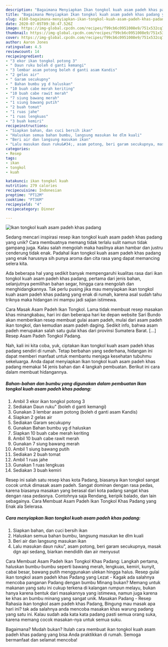 ```yaml
---
description: "Bagaimana Menyiapkan Ikan tongkol kuah asam padeh khas padang yang Lezat"
title: "Bagaimana Menyiapkan Ikan tongkol kuah asam padeh khas padang yang Lezat"
slug: 4160-bagaimana-menyiapkan-ikan-tongkol-kuah-asam-padeh-khas-padang-yang-lezat
date: 2020-07-05T09:38:47.526Z
image: https://img-global.cpcdn.com/recipes/f99cb6c0951008e9/751x532cq70/ikan-tongkol-kuah-asam-padeh-khas-padang-foto-resep-utama.jpg
thumbnail: https://img-global.cpcdn.com/recipes/f99cb6c0951008e9/751x532cq70/ikan-tongkol-kuah-asam-padeh-khas-padang-foto-resep-utama.jpg
cover: https://img-global.cpcdn.com/recipes/f99cb6c0951008e9/751x532cq70/ikan-tongkol-kuah-asam-padeh-khas-padang-foto-resep-utama.jpg
author: Aaron Jones
ratingvalue: 4.5
reviewcount: 14
recipeingredient:
- "3 ekor ikan tongkol potong 3"
- " Daun ruku boleh d ganti kemangi"
- "3 lembar asam potong boleh d ganti asam Kandis"
- "2 gelas air"
- " Garam secukupny"
- " Bahan bumbu yg d haluskan"
- "10 buah cabe merah keriting"
- "10 buah cabe rawit merah"
- "7 siung bawang merah"
- "1 siung bawang putih"
- "2 buah tomat"
- "1 ruas jahe"
- "1 ruas lengkuas"
- "3 buah kemiri"
recipeinstructions:
- "Siapkan bahan, dan cuci bersih ikan"
- "Haluskan semua bahan bumbu, langsung masukan ke dlm kuali"
- "Beri air dan langsung masukan ikan"
- "Lalu masukan daun ruku&#34;, asam potong, beri garam secukupnya, masak dgn api sedang, biarkan mendidih dan air menyusut"
categories:
- Resep
tags:
- ikan
- tongkol
- kuah

katakunci: ikan tongkol kuah 
nutrition: 279 calories
recipecuisine: Indonesian
preptime: "PT12M"
cooktime: "PT36M"
recipeyield: "4"
recipecategory: Dinner

---
```



![Ikan tongkol kuah asam padeh khas padang](https://img-global.cpcdn.com/recipes/f99cb6c0951008e9/751x532cq70/ikan-tongkol-kuah-asam-padeh-khas-padang-foto-resep-utama.jpg)

Sedang mencari inspirasi resep ikan tongkol kuah asam padeh khas padang yang unik? Cara membuatnya memang tidak terlalu sulit namun tidak gampang juga. Kalau salah mengolah maka hasilnya akan hambar dan justru cenderung tidak enak. Padahal ikan tongkol kuah asam padeh khas padang yang enak harusnya sih punya aroma dan cita rasa yang dapat memancing selera kita.

Ada beberapa hal yang sedikit banyak mempengaruhi kualitas rasa dari ikan tongkol kuah asam padeh khas padang, pertama dari jenis bahan, selanjutnya pemilihan bahan segar, hingga cara mengolah dan menghidangkannya. Tak perlu pusing jika mau menyiapkan ikan tongkol kuah asam padeh khas padang yang enak di rumah, karena asal sudah tahu triknya maka hidangan ini mampu jadi sajian istimewa.

Cara Masak Asam Padeh Ikan Tongkol. Lama tidak membuat resep masakan khas minangkabau, hari ini dan beberapa hari ke depan website Sari Bundo akan memberikan resep membuat gulai asam padeh, mulai dari asam padeh ikan tongkol, dan kemudian asam padeh daging. Sedikit info, bahwa asam padeh merupakan salah satu gulai khas dari provinsi Sumatera Barat. […] Resep Asam Padeh Tongkol Padang.


Nah, kali ini kita coba, yuk, ciptakan ikan tongkol kuah asam padeh khas padang sendiri di rumah. Tetap berbahan yang sederhana, hidangan ini dapat memberi manfaat untuk membantu menjaga kesehatan tubuhmu sekeluarga. Anda dapat menyiapkan Ikan tongkol kuah asam padeh khas padang memakai 14 jenis bahan dan 4 langkah pembuatan. Berikut ini cara dalam membuat hidangannya.

<!--inarticleads1-->

##### Bahan-bahan dan bumbu yang digunakan dalam pembuatan Ikan tongkol kuah asam padeh khas padang:

1. Ambil 3 ekor ikan tongkol potong 3
1. Sediakan  Daun ruku&#34; (boleh d ganti kemangi)
1. Gunakan 3 lembar asam potong (boleh d ganti asam Kandis)
1. Siapkan 2 gelas air
1. Sediakan  Garam secukupny
1. Gunakan  Bahan bumbu yg d haluskan
1. Siapkan 10 buah cabe merah keriting
1. Ambil 10 buah cabe rawit merah
1. Gunakan 7 siung bawang merah
1. Ambil 1 siung bawang putih
1. Sediakan 2 buah tomat
1. Ambil 1 ruas jahe
1. Gunakan 1 ruas lengkuas
1. Sediakan 3 buah kemiri


Resep ini salah satu resep khas kota Padang, biasanya ikan tongkol sangat cocok untuk dimasak asam padeh. Sangat dominan dengan rasa pedas, karena biasanya masakan yang berasal dari kota padang sangat khas dengan rasa pedasnya. Contohnya saja Rendang, keripik balado, dan lain sebagainya. Cara Membuat Asam Padeh Ikan Tongkol Khas Padang yang Enak ala Selerasa. 

<!--inarticleads2-->

##### Cara menyiapkan Ikan tongkol kuah asam padeh khas padang:

1. Siapkan bahan, dan cuci bersih ikan
1. Haluskan semua bahan bumbu, langsung masukan ke dlm kuali
1. Beri air dan langsung masukan ikan
1. Lalu masukan daun ruku&#34;, asam potong, beri garam secukupnya, masak dgn api sedang, biarkan mendidih dan air menyusut


Cara Membuat Asam Padeh Ikan Tongkol Khas Padang: Langkah pertama, haluskan bumbu-bumbu seperti bawang merah, lengkuas, kemiri, kunyit, cabai besar, bawang putih menggunakan ulekan hingga halus. Resep gulai ikan tongkol asam padeh khas Padang yang Lezat - Kagak ada salahnya mencoba panganan Padang dengan bumbu Minang bukan? Memang untuk makanan yang satu ini cukup terkena di kalangan rumpun melayu, bukan hanya karena bentuk dari masakannya yang istimewa, namun juga karena ke khas an bumbu minang yang sangat unik. Masakan Padang - Resep Rahasia ikan tongkol asam padeh khas Padang, Bingung mau masak apa hari ini? tak ada salahnya anda mencoba masakan khas warung padang yang satu ini. Kalau sudah ada kata kata padang pasti semua orang suka, karena memang cocok masakan-nya untuk semua suku. 

Bagaimana? Mudah bukan? Itulah cara membuat ikan tongkol kuah asam padeh khas padang yang bisa Anda praktikkan di rumah. Semoga bermanfaat dan selamat mencoba!
